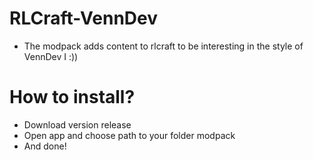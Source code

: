 # RLCraft-VennDev
- The modpack adds content to rlcraft to be interesting in the style of VennDev I :))

# How to install?
- Download version release
- Open app and choose path to your folder modpack
- And done!
